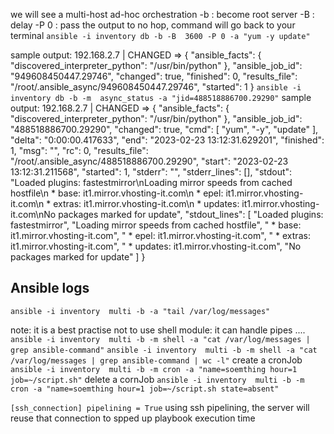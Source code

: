 we will see a multi-host ad-hoc orchestration
-b : become root server 
-B : delay 
-P 0 : pass the output to no hop, command will go back to your terminal
`ansible -i inventory db -b -B  3600 -P 0 -a "yum -y update"`

sample output:
192.168.2.7 | CHANGED => {
    "ansible_facts": {
        "discovered_interpreter_python": "/usr/bin/python"
    },
    "ansible_job_id": "949608450447.29746",
    "changed": true,
    "finished": 0,
    "results_file": "/root/.ansible_async/949608450447.29746",
    "started": 1
}
`ansible -i inventory db -b -m  async_status -a "jid=488518886700.29290"`
sample output:
192.168.2.7 | CHANGED => {
    "ansible_facts": {
        "discovered_interpreter_python": "/usr/bin/python"
    },
    "ansible_job_id": "488518886700.29290",
    "changed": true,
    "cmd": [
        "yum",
        "-y",
        "update"
    ],
    "delta": "0:00:00.417633",
    "end": "2023-02-23 13:12:31.629201",
    "finished": 1,
    "msg": "",
    "rc": 0,
    "results_file": "/root/.ansible_async/488518886700.29290",
    "start": "2023-02-23 13:12:31.211568",
    "started": 1,
    "stderr": "",
    "stderr_lines": [],
    "stdout": "Loaded plugins: fastestmirror\nLoading mirror speeds from cached hostfile\n * base: it1.mirror.vhosting-it.com\n * epel: it1.mirror.vhosting-it.com\n * extras: it1.mirror.vhosting-it.com\n * updates: it1.mirror.vhosting-it.com\nNo packages marked for update",
    "stdout_lines": [
        "Loaded plugins: fastestmirror",
        "Loading mirror speeds from cached hostfile",
        " * base: it1.mirror.vhosting-it.com",
        " * epel: it1.mirror.vhosting-it.com",
        " * extras: it1.mirror.vhosting-it.com",
        " * updates: it1.mirror.vhosting-it.com",
        "No packages marked for update"
    ]
}


Ansible logs
---------

`ansible -i inventory  multi -b -a "tail /var/log/messages"`

note: it is a best practise not to use shell module: it can handle pipes ....
`ansible -i inventory  multi -b -m shell -a "cat /var/log/messages | grep ansible-command"`
`ansible -i inventory  multi -b -m shell -a "cat /var/log/messages | grep ansible-command | wc -l"`
create  a cronJob
`ansible -i inventory  multi -b -m cron -a "name=soemthing hour=1 job=~/script.sh"`
delete a cornJob
`ansible -i inventory  multi -b -m cron -a "name=soemthing hour=1 job=~/script.sh state=absent"`



`
[ssh_connection]
pipelining = True
`
using ssh pipelining, the server will reuse that connection to spped up playbook execution time